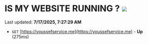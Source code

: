 # IS MY WEBSITE RUNNING ? [![](https://img.shields.io/static/v1?label=Sponsor&message=%E2%9D%A4&logo=GitHub&color=%23fe8e86)](https://github.com/sponsors/Youssef-Lehmam)

Last updated: **7/17/2025, 7:27:29 AM**

- `GET` [https://youssefservice.me](https://youssefservice.me) - **Up** (275ms)
